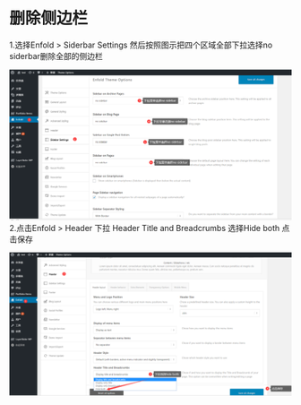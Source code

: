 # 删除侧边栏

1.选择Enfold &gt; Siderbar Settings 然后按照图示把四个区域全部下拉选择no siderbar删除全部的侧边栏

![](/assets/no_sider_bar.png)2.点击Enfold &gt; Header 下拉 Header Title and Breadcrumbs 选择Hide both 点击保存

![](/assets/deleteianbaoxie.png)

